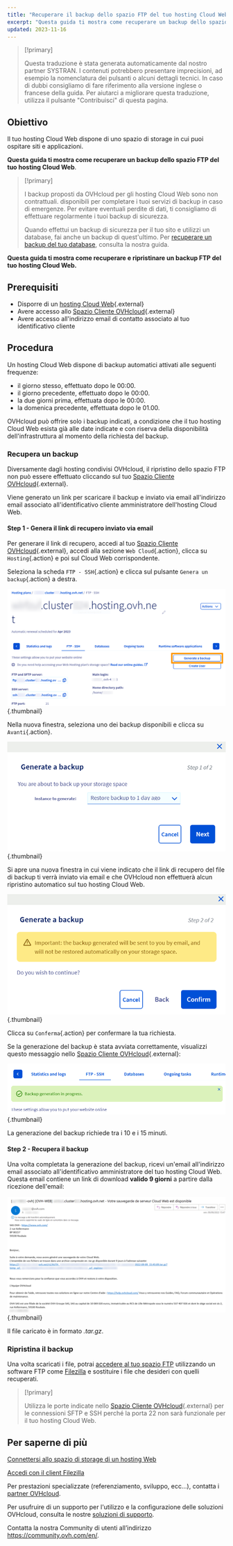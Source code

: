 ```yaml
---
title: "Recuperare il backup dello spazio FTP del tuo hosting Cloud Web"
excerpt: "Questa guida ti mostra come recuperare un backup dello spazio FTP del tuo hosting Cloud Web"
updated: 2023-11-16
---
```


> [!primary]
>
> Questa traduzione è stata generata automaticamente dal nostro partner SYSTRAN. I contenuti potrebbero presentare imprecisioni, ad esempio la nomenclatura dei pulsanti o alcuni dettagli tecnici. In caso di dubbi consigliamo di fare riferimento alla versione inglese o francese della guida. Per aiutarci a migliorare questa traduzione, utilizza il pulsante "Contribuisci" di questa pagina.
>

## Obiettivo

Il tuo hosting Cloud Web dispone di uno spazio di storage in cui puoi ospitare siti e applicazioni.

**Questa guida ti mostra come recuperare un backup dello spazio FTP del tuo hosting Cloud Web**.

> [!primary]
> 
> I backup proposti da OVHcloud per gli hosting Cloud Web sono non contrattuali. disponibili per completare i tuoi servizi di backup in caso di emergenze. Per evitare eventuali perdite di dati, ti consigliamo di effettuare regolarmente i tuoi backup di sicurezza.
> 
> Quando effettui un backup di sicurezza per il tuo sito e utilizzi un database, fai anche un backup di quest'ultimo. Per [recuperare un backup del tuo database](/pages/web_cloud/web_hosting/sql_database_export), consulta la nostra guida.
> 

**Questa guida ti mostra come recuperare e ripristinare un backup FTP del tuo hosting Cloud Web.**

## Prerequisiti

- Disporre di un [hosting Cloud Web](https://www.ovhcloud.com/it/web-hosting/cloud-web-offer/){.external}
- Avere accesso allo [Spazio Cliente OVHcloud](/links/manager){.external}
- Avere accesso all'indirizzo email di contatto associato al tuo identificativo cliente

## Procedura

Un hosting Cloud Web dispone di backup automatici attivati alle seguenti frequenze:

- il giorno stesso, effettuato dopo le 00:00.
- il giorno precedente, effettuato dopo le 00:00.
- la due giorni prima, effettuata dopo le 00:00.
- la domenica precedente, effettuata dopo le 01.00.

OVHcloud può offrire solo i backup indicati, a condizione che il tuo hosting Cloud Web esista già alle date indicate e con riserva della disponibilità dell'infrastruttura al momento della richiesta del backup.

### Recupera un backup

Diversamente dagli hosting condivisi OVHcloud, il ripristino dello spazio FTP non può essere effettuato cliccando sul tuo [Spazio Cliente OVHcloud](/links/manager){.external}.

Viene generato un link per scaricare il backup e inviato via email all'indirizzo email associato all'identificativo cliente amministratore dell'hosting Cloud Web.

#### Step 1 - Genera il link di recupero inviato via email

Per generare il link di recupero, accedi al tuo [Spazio Cliente OVHcloud](/links/manager){.external}, accedi alla sezione `Web Cloud`{.action}, clicca su `Hosting`{.action} e poi sul Cloud Web corrispondente. 

Seleziona la scheda `FTP - SSH`{.action} e clicca sul pulsante `Genera un backup`{.action} a destra.

![backupftpcw](images/generate-a-backup.png){.thumbnail}

Nella nuova finestra, seleziona uno dei backup disponibili e clicca su `Avanti`{.action}.

![backupftpcw](images/generate-a-backup-step-1.png){.thumbnail}

Si apre una nuova finestra in cui viene indicato che il link di recupero del file di backup ti verrà inviato via email e che OVHcloud non effettuerà alcun ripristino automatico sul tuo hosting Cloud Web.

![backupftpcw](images/generate-a-backup-step-2.png){.thumbnail}

Clicca su `Conferma`{.action} per confermare la tua richiesta.

Se la generazione del backup è stata avviata correttamente, visualizzi questo messaggio nello [Spazio Cliente OVHcloud](/links/manager){.external}:

![backupftpcw](images/message-backup-progress.png){.thumbnail}

La generazione del backup richiede tra i 10 e i 15 minuti.

#### Step 2 - Recupera il backup

Una volta completata la generazione del backup, ricevi un'email all'indirizzo email associato all'identificativo amministratore del tuo hosting Cloud Web.<br>
Questa email contiene un link di download **valido 9 giorni** a partire dalla ricezione dell'email:

![backupftpcw](images/backup-information.png){.thumbnail}

Il file caricato è in formato *.tar.gz*.

### Ripristina il backup

Una volta scaricati i file, potrai [accedere al tuo spazio FTP](/pages/web_cloud/web_hosting/ftp_connection) utilizzando un software FTP come [Filezilla](/pages/web_cloud/web_hosting/ftp_filezilla_user_guide) e sostituire i file che desideri con quelli recuperati.

> [!primary]
>
> Utilizza le porte indicate nello [Spazio Cliente OVHcloud](/links/manager){.external} per le connessioni SFTP e SSH perché la porta 22 non sarà funzionale per il tuo hosting Cloud Web.
>

## Per saperne di più 

[Connettersi allo spazio di storage di un hosting Web](/pages/web_cloud/web_hosting/ftp_connection)

[Accedi con il client Filezilla](/pages/web_cloud/web_hosting/ftp_filezilla_user_guide)

Per prestazioni specializzate (referenziamento, sviluppo, ecc...), contatta i [partner OVHcloud](/links/partner).

Per usufruire di un supporto per l'utilizzo e la configurazione delle soluzioni OVHcloud, consulta le nostre [soluzioni di supporto](/links/support).

Contatta la nostra Community di utenti all’indirizzo <https://community.ovh.com/en/>.